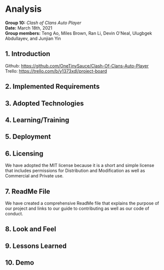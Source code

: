 # Analysis

**Group 10:** _Clash of Clans Auto Player_\
**Date:** March 18th, 2021\
**Group members:** Teng Ao, Miles Brown, Ran Li, Devin O'Neal, Ulugbgek Abdullayev, and Junjian Yin

## 1. Introduction

Github: https://github.com/OneTinySauce/Clash-Of-Clans-Auto-Player \
Trello: https://trello.com/b/y1373xdI/project-board

## 2. Implemented Requirements

## 3. Adopted Technologies

## 4. Learning/Training

## 5. Deployment

## 6. Licensing

We have adopted the MIT license because it is a short and simple license that includes permissions for Distribution and Modification as well as Commercial and Private use.

## 7. ReadMe File

We have created a comprehensive ReadMe file that explains the purpose of our project and links to our guide to contributing as well as our code of conduct.

## 8. Look and Feel

## 9. Lessons Learned

## 10. Demo
